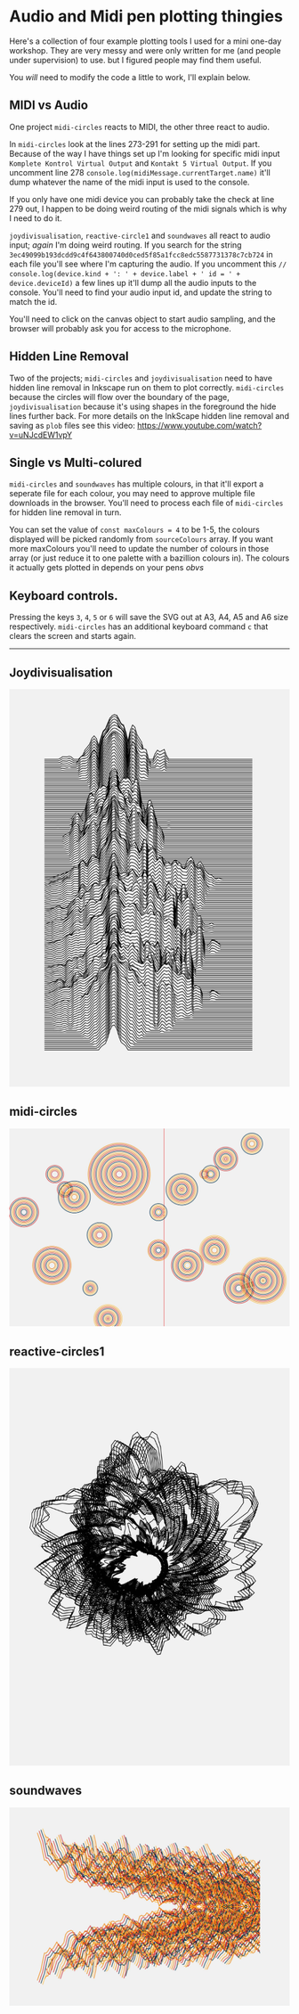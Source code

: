 # Audio and Midi pen plotting thingies

Here's a collection of four example plotting tools I used for a mini one-day workshop. They are very messy and were only written for me (and people under supervision) to use. but I figured people may find them useful.

You _will_ need to modify the code a little to work, I'll explain below.

## MIDI vs Audio

One project `midi-circles` reacts to MIDI, the other three react to audio.

In `midi-circles` look at the lines 273-291 for setting up the midi part. Because of the way I have things set up I'm looking for specific midi input `Komplete Kontrol Virtual Output` and `Kontakt 5 Virtual Output`. If you uncomment line 278 `console.log(midiMessage.currentTarget.name)` it'll dump whatever the name of the midi input is used to the console.

If you only have one midi device you can probably take the check at line 279 out, I happen to be doing weird routing of the midi signals which is why I need to do it.

`joydivisualisation`, `reactive-circle1` and `soundwaves` all react to audio input; _again_ I'm doing weird routing. If you search for the string `3ec49099b193dcdd9c4f643800740d0ced5f85a1fcc8edc5587731378c7cb724` in each file you'll see where I'm capturing the audio. If you uncomment this `// console.log(device.kind + ': ' + device.label + ' id = ' + device.deviceId)` a few lines up it'll dump all the audio inputs to the console. You'll need to find your audio input id, and update the string to match the id.

You'll need to click on the canvas object to start audio sampling, and the browser will probably ask you for access to the microphone.

## Hidden Line Removal

Two of the projects; `midi-circles` and `joydivisualisation` need to have hidden line removal in Inkscape run on them to plot correctly. `midi-circles` because the circles will flow over the boundary of the page, `joydivisualisation` because it's using shapes in the foreground the hide lines further back. For more details on the InkScape hidden line removal and saving as `plob` files see this video: https://www.youtube.com/watch?v=uNJcdEW1vpY

## Single vs Multi-colured

`midi-circles` and `soundwaves` has multiple colours, in that it'll export a seperate file for each colour, you may need to approve multiple file downloads in the browser. You'll need to process each file of `midi-circles` for hidden line removal in turn.

You can set the value of `const maxColours = 4` to be 1-5, the colours displayed will be picked randomly from `sourceColours` array. If you want more maxColours you'll need to update the number of colours in those array (or just reduce it to one palette with a bazillion colours in). The colours it actually gets plotted in depends on your pens _obvs_

## Keyboard controls.

Pressing the keys `3`, `4`, `5` or `6` will save the SVG out at A3, A4, A5 and A6 size respectively. `midi-circles` has an additional keyboard command `c` that clears the screen and starts again.

----------

## Joydivisualisation

![Joydivisualisation](./imgs/joydivisualisation.jpg)

## midi-circles

![midi-circles](./imgs/midi-circles.jpg)

## reactive-circles1

![reactive-circles1](./imgs/reactive-circles1.jpg)

## soundwaves

![soundwaves](./imgs/soundwaves.jpg)

